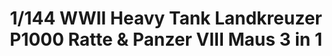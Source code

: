 ---
title: "1/144 WWII Heavy Tank Landkreuzer P1000 Ratte & Panzer VIII Maus  3 in 1"
price: 0 
desc: ""
img_path: "/assets/img/TAKO3001.jpg"
brand: AMMO
available: true
special_offer: false
new: false
soon: false
cat: "Plasticne-Makete"
subcat: "PM-TAKOM"
subsubcat: ""
---